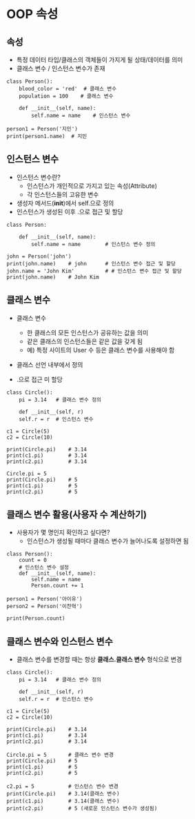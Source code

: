 # OOP 속성
## 속성
- 특정 데이터 타입/클래스의 객체들이 가지게 될 상태/데이터를 의미
- 클래스 변수 / 인스턴스 변수가 존재
```
class Person():
    blood_color = 'red'  # 클래스 변수
    population = 100    # 클래스 변수

    def __init__(self, name):
        self.name = name    # 인스턴스 변수

person1 = Person('지민')
print(person1.name)  # 지민
```

## 인스턴스 변수
- 인스턴스 변수란?
    - 인스턴스가 개인적으로 가지고 있는 속성(Attribute)
    - 각 인스턴스들의 고유한 변수
- 생성자 메서드(__init__)에서 self.<name>으로 정의
- 인스턴스가 생성된 이후 <instance>.<name>으로 접근 및 할당
```
class Person:

    def __init__(self, name):
        self.name = name        # 인스턴스 변수 정의

john = Person('john')
print(john.name)    # john      # 인스턴스 변수 접근 및 할당
john.name = 'John Kim'          # # 인스턴스 변수 접근 및 할당
print(john.name)    # John Kim
```

## 클래스 변수
- 클래스 변수
    - 한 클래스의 모든 인스턴스가 공유하는 값을 의미
    - 같은 클래스의 인스턴스들은 같은 값을 갖게 됨
    - 예) 특정 사이트의 User 수 등은 클래스 변수를 사용해야 함

- 클래스 선언 내부에서 정의
- <classname>.<name>으로 접근 미 할당
```
class Circle():
    pi = 3.14   # 클래스 변수 정의

    def __init__(self, r)
    self.r = r  # 인스턴스 변수

c1 = Circle(5)
c2 = Circle(10)

print(Circle.pi)    # 3.14
print(c1.pi)        # 3.14
print(c2.pi)        # 3.14

Circle.pi = 5
print(Circle.pi)    # 5
print(c1.pi)        # 5
print(c2.pi)        # 5
```

## 클래스 변수 활용(사용자 수 계산하기)
- 사용자가 몇 명인지 확인하고 싶다면?
    - 인스턴스가 생성될 때마다 클래스 변수가 늘어나도록 설정하면 됨
```
class Person():
    count = 0
    # 인스턴스 변수 설정
    def __init__(self, name):
        self.name = name
        Person.count += 1

person1 = Person('아이유')
person2 = Person('이찬혁')

print(Person.count)
```

## 클래스 변수와 인스턴스 변수
- 클래스 변수를 변경할 때는 항상 **클래스.클래스 변수** 형식으로 변경
```
class Circle():
    pi = 3.14   # 클래스 변수 정의

    def __init__(self, r)
    self.r = r  # 인스턴스 변수

c1 = Circle(5)
c2 = Circle(10)
```
```
print(Circle.pi)    # 3.14
print(c1.pi)        # 3.14
print(c2.pi)        # 3.14
```
```
Circle.pi = 5       # 클래스 변수 변경
print(Circle.pi)    # 5
print(c1.pi)        # 5
print(c2.pi)        # 5
```
```
c2.pi = 5           # 인스턴스 변수 변경
print(Circle.pi)    # 3.14(클래스 변수)
print(c1.pi)        # 3.14(클래스 변수)
print(c2.pi)        # 5 (새로운 인스턴스 변수가 생성됨)
```